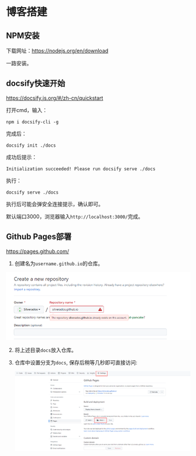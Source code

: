 

# 博客搭建

## NPM安装

下载网址：https://nodejs.org/en/download

一路安装。

## docsify快速开始

https://docsify.js.org/#/zh-cn/quickstart



打开cmd，输入：

```shell
npm i docsify-cli -g
```



完成后：

```shell
docsify init ./docs
```



成功后提示：

```shell
Initialization succeeded! Please run docsify serve ./docs
```



执行：

```shell
docsify serve ./docs
```

执行后可能会弹安全连接提示，确认即可。



默认端口3000，浏览器输入`http://localhost:3000/`完成。



## Github Pages部署

https://pages.github.com/



1. 创建名为`username.github.io`的仓库。

![image-20230410101521769](_images\image-20230410101521769.png)

2. 将上述目录`docs`放入仓库。

3. 仓库中设置分支为`docs`, 保存后稍等几秒即可直接访问:

   ![image-20230410101940885](_images\image-20230410101940885.png)
